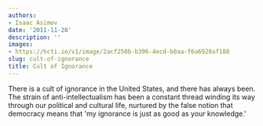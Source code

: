 ```yaml
---
authors:
- Isaac Asimov
date: '2011-11-28'
description: ''
images:
- https://hcti.io/v1/image/2acf250b-b396-4ecd-b0aa-f6a6928af188
slug: cult-of-ignorance
title: Cult of Ignorance
---
```


There is a cult of ignorance in the United States, and there has always been. The strain of anti-intellectualism has been a constant thread winding its way through our political and cultural life, nurtured by the false notion that democracy means that 'my ignorance is just as good as your knowledge.'